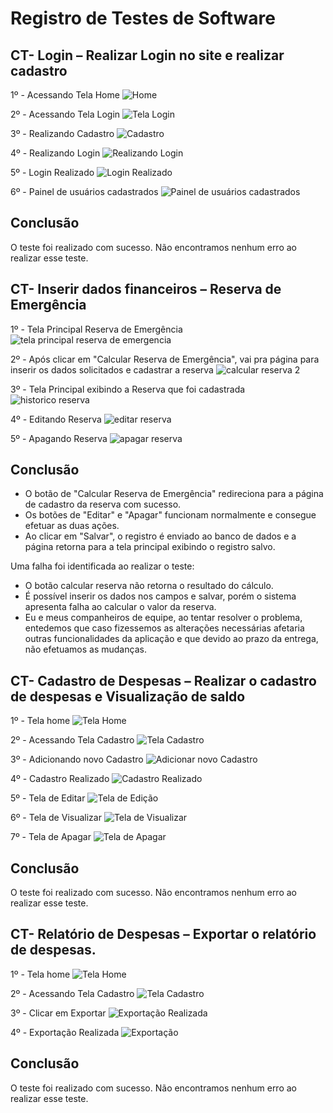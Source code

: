 # Registro de Testes de Software

## CT- Login – Realizar Login no site e realizar cadastro

1º - Acessando Tela Home
![Home](https://github.com/ICEI-PUC-Minas-PMV-ADS/pmv-ads-2023-2-e2-proj-int-t2-conta-facil/assets/36486198/081df895-ff02-4eb0-81ce-4602b2cbc56f)

2º - Acessando Tela Login
![Tela Login](https://github.com/ICEI-PUC-Minas-PMV-ADS/pmv-ads-2023-2-e2-proj-int-t2-conta-facil/assets/36486198/32e0e792-d578-4913-af73-cb8bf1868d24)

3º - Realizando Cadastro
![Cadastro](https://github.com/ICEI-PUC-Minas-PMV-ADS/pmv-ads-2023-2-e2-proj-int-t2-conta-facil/assets/36486198/2bb4b716-690a-48ad-a9fb-fad8739ab999)

4º - Realizando Login
![Realizando Login](https://github.com/ICEI-PUC-Minas-PMV-ADS/pmv-ads-2023-2-e2-proj-int-t2-conta-facil/assets/36486198/13582d25-3f3a-4121-b7f8-80837e881ed5)

5º - Login Realizado
![Login Realizado](https://github.com/ICEI-PUC-Minas-PMV-ADS/pmv-ads-2023-2-e2-proj-int-t2-conta-facil/assets/36486198/aea940bd-ea23-44a4-be17-ee9f86434c56)

6º - Painel de usuários cadastrados
![Painel de usuários cadastrados](https://github.com/ICEI-PUC-Minas-PMV-ADS/pmv-ads-2023-2-e2-proj-int-t2-conta-facil/assets/36486198/0305204d-26ae-4263-8c97-31eb89ef72f8)

## Conclusão

O teste foi realizado com sucesso. Não encontramos nenhum erro ao realizar esse teste. 

## CT- Inserir dados financeiros – Reserva de Emergência

1º - Tela Principal Reserva de Emergência
![tela principal reserva de emergencia](https://github.com/ICEI-PUC-Minas-PMV-ADS/pmv-ads-2023-2-e2-proj-int-t2-conta-facil/assets/71662852/a89c2a61-546e-45f5-b1d7-d0d2ca698928)

2º - Após clicar em "Calcular Reserva de Emergência", vai pra página para inserir os dados solicitados e cadastrar a reserva 
![calcular reserva 2](https://github.com/ICEI-PUC-Minas-PMV-ADS/pmv-ads-2023-2-e2-proj-int-t2-conta-facil/assets/71662852/86ea0aa3-8344-4483-8b75-bffca6f688a3)

3º - Tela Principal exibindo a  Reserva que foi cadastrada
![historico reserva](https://github.com/ICEI-PUC-Minas-PMV-ADS/pmv-ads-2023-2-e2-proj-int-t2-conta-facil/assets/71662852/94d29bd4-56db-4519-9e9d-d6f18f2b8692)

4º - Editando Reserva 
![editar reserva](https://github.com/ICEI-PUC-Minas-PMV-ADS/pmv-ads-2023-2-e2-proj-int-t2-conta-facil/assets/71662852/58c4bae5-4782-4748-b573-eb142a212cc4)

5º - Apagando Reserva 
![apagar reserva](https://github.com/ICEI-PUC-Minas-PMV-ADS/pmv-ads-2023-2-e2-proj-int-t2-conta-facil/assets/71662852/cb47762d-99dd-465f-a5b3-a551160673af)

## Conclusão

- O botão de "Calcular Reserva de Emergência" redireciona para a página de cadastro da reserva com sucesso.
- Os botões de "Editar" e "Apagar" funcionam normalmente e consegue efetuar as duas ações.
- Ao clicar em "Salvar", o registro é enviado ao banco de dados e a página retorna para a tela principal exibindo o registro salvo.
  
Uma falha foi identificada ao realizar o teste:
- O botão calcular reserva não retorna o resultado do cálculo.
- É possível inserir os dados nos campos e salvar, porém o sistema apresenta falha ao calcular o valor da reserva.
- Eu e meus companheiros de equipe, ao tentar resolver o problema, entedemos que caso fizessemos as alterações necessárias afetaria outras funcionalidades da aplicação e que devido ao prazo da entrega, não efetuamos as mudanças.
## CT- Cadastro de Despesas – Realizar o cadastro de despesas e Visualização de saldo

1º - Tela home
![Tela Home](https://github.com/ICEI-PUC-Minas-PMV-ADS/pmv-ads-2023-2-e2-proj-int-t2-conta-facil/assets/121464977/7325312f-a388-4f46-bcd7-59019796571b)


2º - Acessando Tela Cadastro
![Tela Cadastro](https://github.com/ICEI-PUC-Minas-PMV-ADS/pmv-ads-2023-2-e2-proj-int-t2-conta-facil/assets/121464977/3ea1b664-27b1-4e6e-9964-bfe8ed60b68b)


3º - Adicionando novo Cadastro
![Adicionar novo Cadastro](https://github.com/ICEI-PUC-Minas-PMV-ADS/pmv-ads-2023-2-e2-proj-int-t2-conta-facil/assets/121464977/3dd8f466-b3bf-42a7-ad24-d35b08fb4ab4)


4º - Cadastro Realizado
![Cadastro Realizado](https://github.com/ICEI-PUC-Minas-PMV-ADS/pmv-ads-2023-2-e2-proj-int-t2-conta-facil/assets/121464977/1fa9c2a1-1dc7-4800-9048-0c59d986dbeb)


5º - Tela de Editar
![Tela de Edição](https://github.com/ICEI-PUC-Minas-PMV-ADS/pmv-ads-2023-2-e2-proj-int-t2-conta-facil/assets/121464977/af83e151-8822-4413-ae57-99c5263c5da5)


6º - Tela de Visualizar
![Tela de Visualizar](https://github.com/ICEI-PUC-Minas-PMV-ADS/pmv-ads-2023-2-e2-proj-int-t2-conta-facil/assets/121464977/b6ea8669-a21f-4593-a73f-c4151825df71)


7º - Tela de Apagar
![Tela de Apagar](https://github.com/ICEI-PUC-Minas-PMV-ADS/pmv-ads-2023-2-e2-proj-int-t2-conta-facil/assets/121464977/2bd2a49f-b5d0-445d-a897-0586a955c522)

## Conclusão

O teste foi realizado com sucesso. Não encontramos nenhum erro ao realizar esse teste. 


## CT- Relatório de Despesas – Exportar o relatório de despesas.

1º - Tela home
![Tela Home](https://github.com/ICEI-PUC-Minas-PMV-ADS/pmv-ads-2023-2-e2-proj-int-t2-conta-facil/assets/121464977/7325312f-a388-4f46-bcd7-59019796571b)


2º - Acessando Tela Cadastro
![Tela Cadastro](https://github.com/ICEI-PUC-Minas-PMV-ADS/pmv-ads-2023-2-e2-proj-int-t2-conta-facil/assets/121464977/3ea1b664-27b1-4e6e-9964-bfe8ed60b68b)


3º - Clicar em Exportar
![Exportação Realizada](https://github.com/ICEI-PUC-Minas-PMV-ADS/pmv-ads-2023-2-e2-proj-int-t2-conta-facil/assets/121464977/9bbb49d6-db57-45b6-a727-fdb4dbfc0878)

4º - Exportação Realizada
![Exportação](https://github.com/ICEI-PUC-Minas-PMV-ADS/pmv-ads-2023-2-e2-proj-int-t2-conta-facil/assets/121464977/d9892f51-0f0f-4bb5-9ef2-93fa1e2b40ac)



## Conclusão

O teste foi realizado com sucesso. Não encontramos nenhum erro ao realizar esse teste. 
